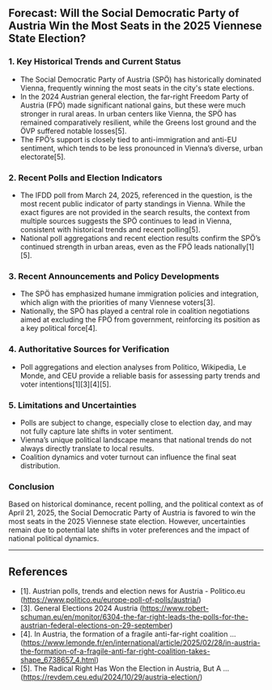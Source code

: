 ## Forecast: Will the Social Democratic Party of Austria Win the Most Seats in the 2025 Viennese State Election?

### 1. Key Historical Trends and Current Status

- The Social Democratic Party of Austria (SPÖ) has historically dominated Vienna, frequently winning the most seats in the city's state elections.
- In the 2024 Austrian general election, the far-right Freedom Party of Austria (FPÖ) made significant national gains, but these were much stronger in rural areas. In urban centers like Vienna, the SPÖ has remained comparatively resilient, while the Greens lost ground and the ÖVP suffered notable losses[5].
- The FPÖ’s support is closely tied to anti-immigration and anti-EU sentiment, which tends to be less pronounced in Vienna’s diverse, urban electorate[5].

### 2. Recent Polls and Election Indicators

- The IFDD poll from March 24, 2025, referenced in the question, is the most recent public indicator of party standings in Vienna. While the exact figures are not provided in the search results, the context from multiple sources suggests the SPÖ continues to lead in Vienna, consistent with historical trends and recent polling[5].
- National poll aggregations and recent election results confirm the SPÖ’s continued strength in urban areas, even as the FPÖ leads nationally[1][5].

### 3. Recent Announcements and Policy Developments

- The SPÖ has emphasized humane immigration policies and integration, which align with the priorities of many Viennese voters[3].
- Nationally, the SPÖ has played a central role in coalition negotiations aimed at excluding the FPÖ from government, reinforcing its position as a key political force[4].

### 4. Authoritative Sources for Verification

- Poll aggregations and election analyses from Politico, Wikipedia, Le Monde, and CEU provide a reliable basis for assessing party trends and voter intentions[1][3][4][5].

### 5. Limitations and Uncertainties

- Polls are subject to change, especially close to election day, and may not fully capture late shifts in voter sentiment.
- Vienna’s unique political landscape means that national trends do not always directly translate to local results.
- Coalition dynamics and voter turnout can influence the final seat distribution.

### Conclusion

Based on historical dominance, recent polling, and the political context as of April 21, 2025, the Social Democratic Party of Austria is favored to win the most seats in the 2025 Viennese state election. However, uncertainties remain due to potential late shifts in voter preferences and the impact of national political dynamics.

---

## References

- [1]. Austrian polls, trends and election news for Austria - Politico.eu (https://www.politico.eu/europe-poll-of-polls/austria/)
- [3]. General Elections 2024 Austria (https://www.robert-schuman.eu/en/monitor/6304-the-far-right-leads-the-polls-for-the-austrian-federal-elections-on-29-september)
- [4]. In Austria, the formation of a fragile anti-far-right coalition ... (https://www.lemonde.fr/en/international/article/2025/02/28/in-austria-the-formation-of-a-fragile-anti-far-right-coalition-takes-shape_6738657_4.html)
- [5]. The Radical Right Has Won the Election in Austria, But A ... (https://revdem.ceu.edu/2024/10/29/austria-election/)